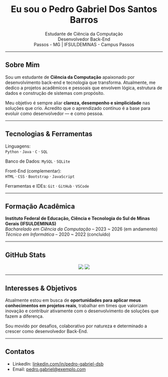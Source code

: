 
<h1 align="center">Eu sou o Pedro Gabriel Dos Santos Barros</h1>

<p align="center">
   Estudante de Ciência da Computação <br>
   Desenvolvedor Back-End <br>
   Passos - MG | IFSULDEMINAS - Campus Passos
</p>

---

##  Sobre Mim

Sou um estudante de **Ciência da Computação** apaixonado por desenvolvimento back-end e tecnologia que transforma. Atualmente, me dedico a projetos acadêmicos e pessoais que envolvem lógica, estrutura de dados e construção de sistemas com propósito.

Meu objetivo é sempre aliar **clareza, desempenho e simplicidade** nas soluções que crio. Acredito que o aprendizado contínuo é a base para evoluir como desenvolvedor — e como pessoa.

---

##  Tecnologias & Ferramentas

 Linguagens:  
`Python` · `Java` · `C` · `SQL`

 Banco de Dados: 
`MySQL` · `SQLite`

 Front-End (complementar):  
`HTML` · `CSS` · `Bootstrap` · `JavaScript`

Ferramentas e IDEs: 
`Git` · `GitHub` · `VSCode`

---

##  Formação Acadêmica

**Instituto Federal de Educação, Ciência e Tecnologia do Sul de Minas Gerais (IFSULDEMINAS)**  
 *Bacharelado em Ciência da Computação* – 2023 ~ 2026 (em andamento)  
 *Técnico em Informática* – 2020 ~ 2022 (concluído)

---

## GitHub Stats
<div align="center">
  <img src="https://github-readme-stats.vercel.app/api?username=PedroGabriiel&show_icons=true&theme=radical&hide_border=true&rank_icon=github" />
  <img src="https://github-readme-stats.vercel.app/api/top-langs/?username=PedroGabriiel&layout=compact&theme=radical&hide_border=true" />
</div>

---

## Interesses & Objetivos

Atualmente estou em busca de **oportunidades para aplicar meus conhecimentos em projetos reais**, trabalhar em times que valorizam inovação e contribuir ativamente com o desenvolvimento de soluções que fazem a diferença.

Sou movido por desafios, colaborativo por natureza e determinado a crescer como desenvolvedor Back-End.

---

##  Contatos

- LinkedIn: [linkedin.com/in/pedro-gabriel-dsb](https://www.linkedin.com/in/pedro-gabriel-dsb/)
- Email: pedro.gabriel@exemplo.com
